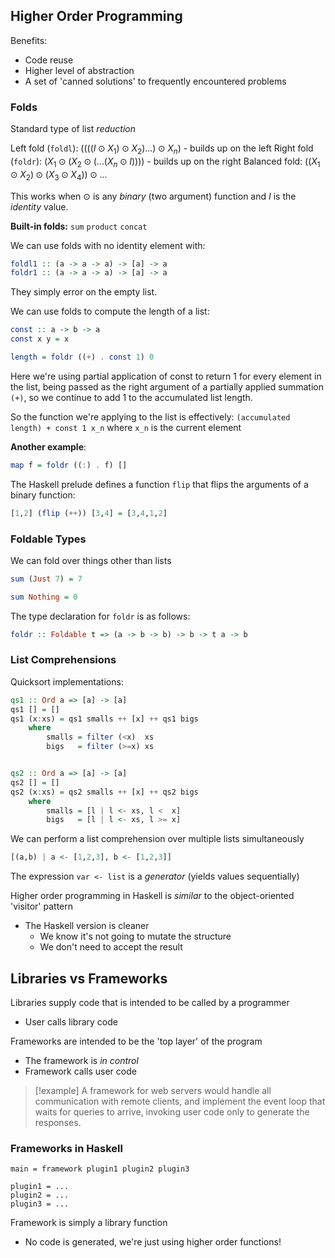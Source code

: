 

## Higher Order Programming

Benefits:
- Code reuse
- Higher level of abstraction
- A set of 'canned solutions' to frequently encountered problems


### Folds
Standard type of list *reduction*

Left fold (`foldl`): $((((I \odot X_1) \odot X_2) ...) \odot X_n)$ - builds up on the left
Right fold (`foldr`): $(X_1 \odot (X_2 \odot (... (X_n \odot I))))$ - builds up on the right
Balanced fold: $((X_1 \odot X_2) \odot (X_3 \odot X_4)) \odot ...$

This works when $\odot$ is any *binary* (two argument) function and $I$ is the *identity* value.

**Built-in folds:**
`sum`
`product`
`concat`

We can use folds with no identity element with:
```haskell
foldl1 :: (a -> a -> a) -> [a] -> a
foldr1 :: (a -> a -> a) -> [a] -> a
```
They simply error on the empty list.



We can use folds to compute the length of a list:

```haskell
const :: a -> b -> a
const x y = x

length = foldr ((+) . const 1) 0
```

Here we're using partial application of const to return 1 for every element in the list, being passed as the right argument of a partially applied summation `(+)`, so we continue to add 1 to the accumulated list length.

So the function we're applying to the list is effectively:
`(accumulated length) + const 1 x_n`
where `x_n` is the current element


**Another example**:
```haskell
map f = foldr ((:) . f) []
```


The Haskell prelude defines a function `flip` that flips the arguments of a binary function:

```haskell
[1,2] (flip (++)) [3,4] = [3,4,1,2]
```


### Foldable Types

We can fold over things other than lists

```haskell
sum (Just 7) = 7

sum Nothing = 0
```

The type declaration for `foldr` is as follows:
```haskell
foldr :: Foldable t => (a -> b -> b) -> b -> t a -> b
```


### List Comprehensions

Quicksort implementations:
```haskell
qs1 :: Ord a => [a] -> [a]
qs1 [] = []
qs1 (x:xs) = qs1 smalls ++ [x] ++ qs1 bigs
	where
		smalls = filter (<x)  xs
		bigs   = filter (>=x) xs


qs2 :: Ord a => [a] -> [a]
qs2 [] = []
qs2 (x:xs) = qs2 smalls ++ [x] ++ qs2 bigs
	where
		smalls = [l | l <- xs, l <  x]
		bigs   = [l | l <- xs, l >= x]
```

We can perform a list comprehension over multiple lists simultaneously
```haskell
[(a,b) | a <- [1,2,3], b <- [1,2,3]]
```

The expression `var <- list` is a *generator* (yields values sequentially)


Higher order programming in Haskell is *similar* to the object-oriented 'visitor' pattern
- The Haskell version is cleaner
	- We know it's not going to mutate the structure
	- We don't need to accept the result



## Libraries vs Frameworks

Libraries supply code that is intended to be called by a programmer
- User calls library code

Frameworks are intended to be the 'top layer' of the program
- The framework is *in control*
- Framework calls user code

>[!example]
>A framework for web servers would handle all communication with remote clients, and implement the event loop that waits for queries to arrive, invoking user code only to generate the responses.


### Frameworks in Haskell
```
main = framework plugin1 plugin2 plugin3

plugin1 = ...
plugin2 = ...
plugin3 = ...
```

Framework is simply a library function
- No code is generated, we're just using higher order functions!

